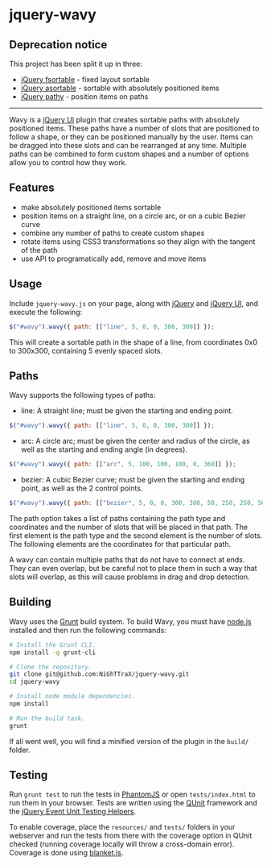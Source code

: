 jquery-wavy
===========

## Deprecation notice

This project has been split it up in three:
- [jQuery fsortable](https://github.com/NiGhTTraX/jquery-fsortable) - fixed layout sortable
- [jQuery asortable](https://github.com/NiGhTTraX/jquery-asortable) - sortable with absolutely positioned items
- [jQuery pathy](https://github.com/NiGhTTraX/jquery-pathy) - position items on paths

----

Wavy is a [jQuery UI](http://www.jqueryui.com) plugin that creates sortable paths with absolutely positioned items. These paths have a number of slots that are positioned to follow a shape, or they can be positioned manually by the user. Items can be dragged into these slots and can be rearranged at any time. Multiple paths can be combined to form custom shapes and a number of options allow you to control how they work.


Features
--------

* make absolutely positioned items sortable
* position items on a straight line, on a circle arc, or on a cubic Bezier curve
* combine any number of paths to create custom shapes
* rotate items using CSS3 transformations so they align with the tangent of the path
* use API to programatically add, remove and move items


Usage
-----

Include ```jquery-wavy.js``` on your page, along with [jQuery](http://www.jquery.com) and [jQuery UI](http://www.jqueryui.com), and execute the following:

```javascript
$("#wavy").wavy({ path: [["line", 5, 0, 0, 300, 300]] });
```

This will create a sortable path in the shape of a line, from coordinates 0x0 to 300x300, containing 5 evenly spaced slots.


Paths
-----

Wavy supports the following types of paths:
* line: A straight line; must be given the starting and ending point.

```javascript
$("#wavy").wavy({ path: [["line", 5, 0, 0, 300, 300]] });
```

* arc: A circle arc; must be given the center and radius of the circle, as well as the starting and ending angle (in degrees).

```javascript
$("#wavy").wavy({ path: [["arc", 5, 100, 100, 100, 0, 360]] });
```

* bezier: A cubic Bezier curve; must be given the starting and ending point, as well as the 2 control points.

```javascript
$("#wavy").wavy({ path: [["bezier", 5, 0, 0, 300, 300, 50, 250, 250, 50]] });
```

The path option takes a list of paths containing the path type and coordinates and the number of slots that will be placed in that path. The first element is the path type and the second element is the number of slots. The following elements are the coordinates for that particular path.

A wavy can contain multiple paths that do not have to connect at ends. They can even overlap, but be careful not to place them in such a way that slots will overlap, as this will cause problems in drag and drop detection.


Building
--------

Wavy uses the [Grunt](https://github.com/gruntjs/grunt) build system. To build Wavy, you must have [node.js](https://github.com/joyent/node) installed and then run the following commands:

```bash
# Install the Grunt CLI.
npm install -g grunt-cli

# Clone the repository.
git clone git@github.com:NiGhTTraX/jquery-wavy.git
cd jquery-wavy

# Install node module dependencies.
npm install

# Run the build task.
grunt
```

If all went well, you will find a minified version of the plugin in the ```build/``` folder.


Testing
-------

Run ```grunt test``` to run the tests in [PhantomJS](https://github.com/ariya/phantomjs) or open ```tests/index.html``` to run them in your browser. Tests are written using the [QUnit](http://www.qunitjs.com/) framework and the [jQuery Event Unit Testing Helpers](https://github.com/jquery/jquery-simulate).

To enable coverage, place the ```resources/``` and ```tests/``` folders in your webserver and run the tests from there with the coverage option in QUnit checked (running coverage locally will throw a cross-domain error). Coverage is done using [blanket.js](http://www.blanketjs.org).
